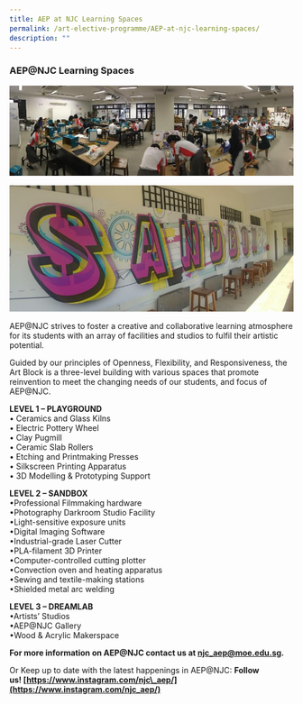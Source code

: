 ```yaml
---
title: AEP at NJC Learning Spaces
permalink: /art-elective-programme/AEP-at-njc-learning-spaces/
description: ""
---
```

### AEP@NJC Learning Spaces

![](/images/aep5.png)

![](/images/aep6.png)

AEP@NJC strives to foster a creative and collaborative learning atmosphere for its students with an array of facilities and studios to fulfil their artistic potential.

Guided by our principles of Openness, Flexibility, and Responsiveness, the Art Block is a three-level building with various spaces that promote reinvention to meet the changing needs of our students, and focus of AEP@NJC.

**LEVEL 1 – PLAYGROUND**  
• Ceramics and Glass Kilns  
• Electric Pottery Wheel  
• Clay Pugmill  
• Ceramic Slab Rollers  
• Etching and Printmaking Presses  
• Silkscreen Printing Apparatus  
• 3D Modelling & Prototyping Support

**LEVEL 2 – SANDBOX**  
•Professional Filmmaking hardware  
•Photography Darkroom Studio Facility  
•Light-sensitive exposure units  
•Digital Imaging Software  
•Industrial-grade Laser Cutter  
•PLA-filament 3D Printer  
•Computer-controlled cutting plotter  
•Convection oven and heating apparatus  
•Sewing and textile-making stations  
•Shielded metal arc welding

**LEVEL 3 – DREAMLAB**  
•Artists’ Studios  
•AEP@NJC Gallery  
•Wood & Acrylic Makerspace

**For more information on AEP@NJC contact us at [njc\_aep@moe.edu.sg](mailto:njc_aep@moe.edu.sg).**

Or Keep up to date with the latest happenings in AEP@NJC:
**Follow us! [https://www.instagram.com/njc\_aep/](https://www.instagram.com/njc_aep/)**